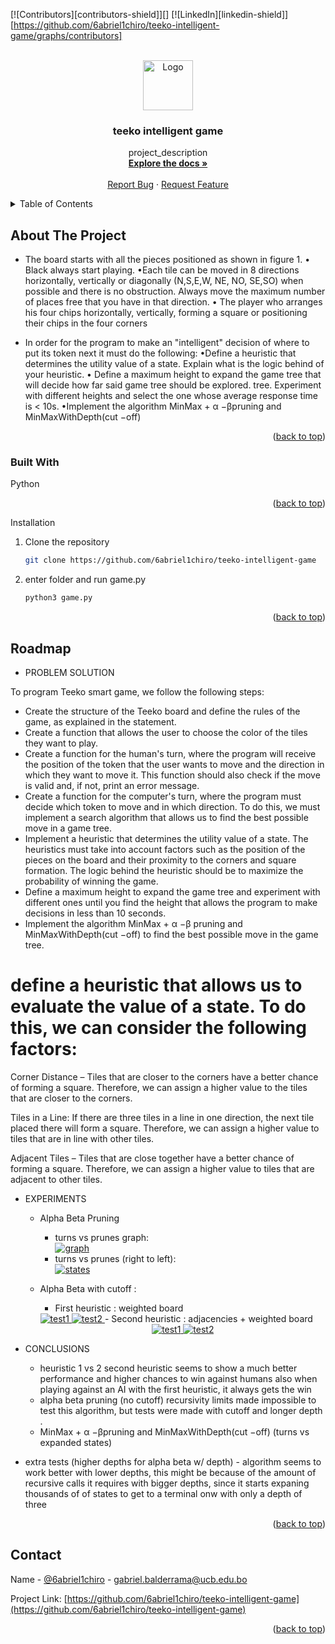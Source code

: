 <a name="readme-top"></a>

[![Contributors][contributors-shield]][]
[![LinkedIn][linkedin-shield]][https://github.com/6abriel1chiro/teeko-intelligent-game/graphs/contributors]

<!-- PROJECT LOGO -->
<br />
<div align="center">
  <a href="https://github.com/6abriel1chiro/teeko-intelligent-game">
    <img src="./images/logo.jpg" alt="Logo" width="80" height="80">
  </a>

<h3 align="center">teeko intelligent game</h3>

  <p align="center">
    project_description
    <br />
    <a href="https://github.com/6abriel1chiro/teeko-intelligent-game"><strong>Explore the docs »</strong></a>
    <br />
    <br />
    <a href="https://github.com/6abriel1chiro/teeko-intelligent-game/issues">Report Bug</a>
    ·
    <a href="https://github.com/6abriel1chiro/teeko-intelligent-game/issues">Request Feature</a>
  </p>
</div>

<!-- TABLE OF CONTENTS -->
<details>
  <summary>Table of Contents</summary>
  <ol>
    <li>
      <a href="#about-the-project">About The Project</a>
      <ul>
        <li><a href="#built-with">Built With</a></li>
      </ul>
    </li>
    <li>
      <a href="#getting-started">Getting Started</a>
      <ul>
        <li><a href="#installation">Installation guide</a></li>
      </ul>
    </li>
    <li><a href="#"></a></li>
  </ol>
</details>

<!-- ABOUT THE PROJECT -->

## About The Project

- The board starts with all the pieces positioned as shown in figure 1.
  • Black always start playing.
  •Each tile can be moved in 8 directions horizontally, vertically or diagonally (N,S,E,W, NE, NO,
  SE,SO) when possible and there is no obstruction. Always move the maximum number of places
  free that you have in that direction.
  • The player who arranges his four chips horizontally, vertically, forming a square or
  positioning their chips in the four corners

- In order for the program to make an "intelligent" decision of where to put its token next it must
  do the following:
  •Define a heuristic that determines the utility value of a state. Explain what is the logic behind
  of your heuristic.
  • Define a maximum height to expand the game tree that will decide how far said game tree should be explored.
  tree. Experiment with different heights and select the one whose average response time is
  < 10s.
  •Implement the algorithm MinMax + α −βpruning and MinMaxWithDepth(cut −off)

<p align="right">(<a href="#readme-top">back to top</a>)</p>

### Built With

Python

<p align="right">(<a href="#readme-top">back to top</a>)</p>
Installation

1. Clone the repository

   ```sh
   git clone https://github.com/6abriel1chiro/teeko-intelligent-game
   ```

2. enter folder and run game.py
   ```py
   python3 game.py
   ```

<p align="right">(<a href="#readme-top">back to top</a>)</p>

<!-- USAGE EXAMPLES -->

<!-- ROADMAP -->

## Roadmap

- PROBLEM SOLUTION

To program Teeko smart game, we follow the following steps:

- Create the structure of the Teeko board and define the rules of the game, as explained in the statement.
- Create a function that allows the user to choose the color of the tiles they want to play.
- Create a function for the human's turn, where the program will receive the position of the token that the user wants to move and the direction in which they want to move it. This function should also check if the move is valid and, if not, print an error message.
- Create a function for the computer's turn, where the program must decide which token to move and in which direction. To do this, we must implement a search algorithm that allows us to find the best possible move in a game tree.
- Implement a heuristic that determines the utility value of a state. The heuristics must take into account factors such as the position of the pieces on the board and their proximity to the corners and square formation. The logic behind the heuristic should be to maximize the probability of winning the game.
- Define a maximum height to expand the game tree and experiment with different ones until you find the height that allows the program to make decisions in less than 10 seconds.
- Implement the algorithm MinMax + α −β pruning and MinMaxWithDepth(cut −off) to find the best possible move in the game tree.

# define a heuristic that allows us to evaluate the value of a state. To do this, we can consider the following factors:

Corner Distance – Tiles that are closer to the corners have a better chance of forming a square. Therefore, we can assign a higher value to the tiles that are closer to the corners.

Tiles in a Line: If there are three tiles in a line in one direction, the next tile placed there will form a square. Therefore, we can assign a higher value to tiles that are in line with other tiles.

Adjacent Tiles – Tiles that are close together have a better chance of forming a square. Therefore, we can assign a higher value to tiles that are adjacent to other tiles.

- EXPERIMENTS

  - Alpha Beta Pruning

    - turns vs prunes graph:  
       <a href="https://github.com/6abriel1chiro/teeko-intelligent-game">
      <img src="./images/TURNOVSPODAS.PNG" alt="graph" >
      </a>
    - turns vs prunes (right to left):  
       <a href="https://github.com/6abriel1chiro/teeko-intelligent-game">
      <img src="./images/TURNOVSESTADO.PNG" alt="states" >
      </a>

  - Alpha Beta with cutoff :

    - First heuristic : weighted board
      <div align="center">

    <a href="https://github.com/6abriel1chiro/teeko-intelligent-game">
    <img src="./images/test1heur1.png" alt="test1" >
    </a>
    <a href="https://github.com/6abriel1chiro/teeko-intelligent-game">
    <img src="./images/test1heur2.png" alt="test2" >
    </a>
    </div>
    - Second heuristic : adjacencies + weighted board
      <div align="center">
    <a href="https://github.com/6abriel1chiro/teeko-intelligent-game">
      <img src="./images/test1heur2.png" alt="test1">
    </a>
      <a href="https://github.com/6abriel1chiro/teeko-intelligent-game">
      <img src="./images/test2heur2.png" alt="test2" >
    </a>
    </div>

- CONCLUSIONS
  - heuristic 1 vs 2
    second heuristic seems to show a much better performance and higher chances to win against humans also when playing against an AI with the first heuristic, it always gets the win
  - alpha beta pruning (no cutoff)
    recursivity limits made impossible to test this algorithm, but tests were made with cutoff and longer depth .
  - MinMax + α −βpruning and MinMaxWithDepth(cut −off) (turns vs expanded states)
- extra tests (higher depths for alpha beta w/ depth) - algorithm seems to work better with lower depths, this might be because of the amount of recursive calls it requires with bigger depths, since it starts expaning thousands of of states to get to a terminal onw with only a depth of three
<p align="right">(<a href="#readme-top">back to top</a>)</p>
<!-- CONTACT -->

## Contact

Name - [@6abriel1chiro](https://twitter.com/6abriel1chiro) - gabriel.balderrama@ucb.edu.bo

Project Link: [https://github.com/6abriel1chiro/teeko-intelligent-game](https://github.com/6abriel1chiro/teeko-intelligent-game)

<p align="right">(<a href="#readme-top">back to top</a>)</p>
